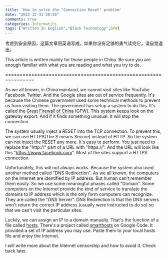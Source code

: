 ```yaml
---
title: 'How to solve the "Connection Reset" problem'
date: "2012-12-31 20:50"
comments: true
categories: Informatics
tags: ["Written In English","Black Technology",GFW]
---
```

考虑到安全原因，这篇文章用英语写成。如果你没有足够的勇气读完它，请自觉退出。

This article is written mainly for those people in China. Be sure you are enough familiar with what you are reading and what you try to do.

================================================================

As we all known, in China mainland, we cannot visit sites like YouTube Facebook Twitter. And the Google sites are out of service frequently. It's because the Chinese government used some technical methods to prevent us from visiting them. The government has setup a system to do this. It's called the [Great Firewall of China](https://en.wikipedia.org/wiki/Great_Firewall) (GFW). This system keeps look on the gateway export. And if it finds something unusual. It will stop the connection.

The system usually inject a RESET into the TCP connection. To prevent this, we can use HTTPS(The S means Secure) instead of HTTP. So the system can not inject the RESET any more. It's easy to perform. You just need to replace the "http://" part of a URL with "https://". And the URL will look like this "https://www.facebook.com". Most of the sites support a HTTPS connection.

Unfortunately, this will not always works. Because the system also used another method called "DNS Redirection". As we all known, the computers on the Internet are identified by IP address. But human can't remember them easily. So we use some meaningful phases called "Domain". Some computers on the Internet provide the kind of service to translate the domains to IP address which is the only form computers can recognize. They are called the "DNS Server". DNS Redirection is that the DNS servers won't return the correct IP address (usually were instructed to do so) so that we can't visit the particular sites.

Luckily, we can assign an IP to a domain manually. That's the function of a file called [hosts](https://en.wikipedia.org/wiki/Hosts_(file)). There's a project called [smarthosts](https://code.google.com/p/smarthosts/) on Google Code. It provided a set of IP address you may use. Paste them to your local hosts file and enjoy the Internet.

I will write more about the Internet censorship and how to avoid it. Check back later.
